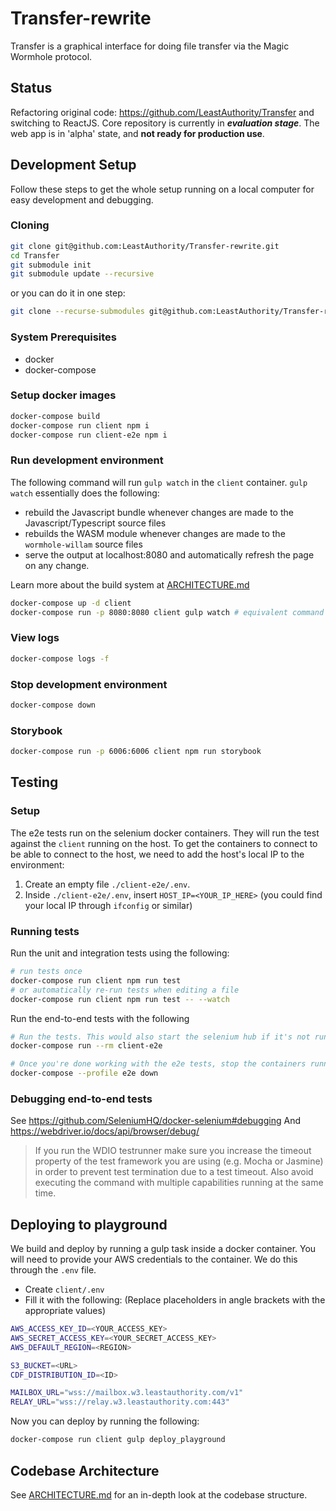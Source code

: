 # Transfer-rewrite

Transfer is a graphical interface for doing file transfer via the Magic Wormhole protocol.

## Status

Refactoring original code: https://github.com/LeastAuthority/Transfer and switching to ReactJS.
Core repository is currently in **_evaluation stage_**.
The web app is in 'alpha' state, and **not ready for production use**.

## Development Setup

Follow these steps to get the whole setup running on a local computer for easy development and debugging.

### Cloning

```sh
git clone git@github.com:LeastAuthority/Transfer-rewrite.git
cd Transfer
git submodule init
git submodule update --recursive
```

or you can do it in one step:

```sh
git clone --recurse-submodules git@github.com:LeastAuthority/Transfer-rewrite.git
```

### System Prerequisites

- docker
- docker-compose

### Setup docker images

```sh
docker-compose build
docker-compose run client npm i
docker-compose run client-e2e npm i
```

### Run development environment

The following command will run `gulp watch` in the `client` container. `gulp watch` essentially does the following:

- rebuild the Javascript bundle whenever changes are made to the Javascript/Typescript source files
- rebuilds the WASM module whenever changes are made to the `wormhole-willam` source files
- serve the output at localhost:8080 and automatically refresh the page on any change.

Learn more about the build system at [ARCHITECTURE.md](ARCHITECTURE.md#build-process)

```sh
docker-compose up -d client
docker-compose run -p 8080:8080 client gulp watch # equivalent command
```

### View logs

```sh
docker-compose logs -f
```

### Stop development environment

```sh
docker-compose down
```

### Storybook

```sh
docker-compose run -p 6006:6006 client npm run storybook
```

## Testing

### Setup

The e2e tests run on the selenium docker containers. They will run the test against the `client` running on the host.
To get the containers to connect to be able to connect to the host, we need to add the host's local IP to the environment:

1. Create an empty file `./client-e2e/.env`.
2. Inside `./client-e2e/.env`, insert `HOST_IP=<YOUR_IP_HERE>` (you could find your local IP through `ifconfig` or similar)

### Running tests

Run the unit and integration tests using the following:

```sh
# run tests once
docker-compose run client npm run test
# or automatically re-run tests when editing a file
docker-compose run client npm run test -- --watch
```

Run the end-to-end tests with the following

```sh
# Run the tests. This would also start the selenium hub if it's not running yet.
docker-compose run --rm client-e2e

# Once you're done working with the e2e tests, stop the containers running the selenium hub.
docker-compose --profile e2e down
```

### Debugging end-to-end tests

See https://github.com/SeleniumHQ/docker-selenium#debugging
And https://webdriver.io/docs/api/browser/debug/

> If you run the WDIO testrunner make sure you increase the timeout property of the test framework you are using (e.g. Mocha or Jasmine) in order to prevent test termination due to a test timeout. Also avoid executing the command with multiple capabilities running at the same time.

## Deploying to playground

We build and deploy by running a gulp task inside a docker container. You will need to provide your AWS credentials to the container. We do this through the `.env` file.

- Create `client/.env`
- Fill it with the following: (Replace placeholders in angle brackets with the appropriate values)

```sh
AWS_ACCESS_KEY_ID=<YOUR_ACCESS_KEY>
AWS_SECRET_ACCESS_KEY=<YOUR_SECRET_ACCESS_KEY>
AWS_DEFAULT_REGION=<REGION>

S3_BUCKET=<URL>
CDF_DISTRIBUTION_ID=<ID>

MAILBOX_URL="wss://mailbox.w3.leastauthority.com/v1"
RELAY_URL="wss://relay.w3.leastauthority.com:443"
```

Now you can deploy by running the following:

```sh
docker-compose run client gulp deploy_playground
```

## Codebase Architecture

See [ARCHITECTURE.md](/ARCHITECTURE.md) for an in-depth look at the codebase structure.
